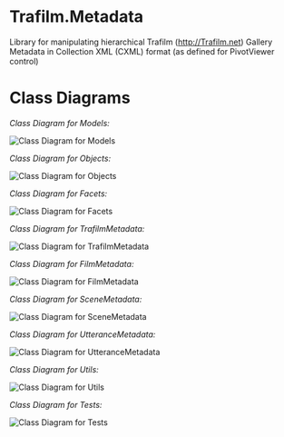 # Trafilm.Metadata
Library for manipulating hierarchical Trafilm (http://Trafilm.net) Gallery Metadata in Collection XML (CXML) format (as defined for PivotViewer control)

# Class Diagrams

*Class Diagram for Models:*

![Class Diagram for Models](https://github.com/Zoomicon/Trafilm.Metadata/blob/master/Diagrams/Models.png)

*Class Diagram for Objects:*

![Class Diagram for Objects](https://github.com/Zoomicon/Trafilm.Metadata/blob/master/Diagrams/Objects.png)

*Class Diagram for Facets:*

![Class Diagram for Facets](https://github.com/Zoomicon/Trafilm.Metadata/blob/master/Diagrams/Facets.png)

*Class Diagram for TrafilmMetadata:*

![Class Diagram for TrafilmMetadata](https://github.com/Zoomicon/Trafilm.Metadata/blob/master/Diagrams/TrafilmMetadata.png)

*Class Diagram for FilmMetadata:*

![Class Diagram for FilmMetadata](https://github.com/Zoomicon/Trafilm.Metadata/blob/master/Diagrams/FilmMetadata.png)

*Class Diagram for SceneMetadata:*

![Class Diagram for SceneMetadata](https://github.com/Zoomicon/Trafilm.Metadata/blob/master/Diagrams/SceneMetadata.png)

*Class Diagram for UtteranceMetadata:*

![Class Diagram for UtteranceMetadata](https://github.com/Zoomicon/Trafilm.Metadata/blob/master/Diagrams/UtteranceMetadata.png)

*Class Diagram for Utils:*

![Class Diagram for Utils](https://github.com/Zoomicon/Trafilm.Metadata/blob/master/Diagrams/Utils.png)

*Class Diagram for Tests:*

![Class Diagram for Tests](https://github.com/Zoomicon/Trafilm.Metadata/blob/master/Diagrams/Tests.png)
